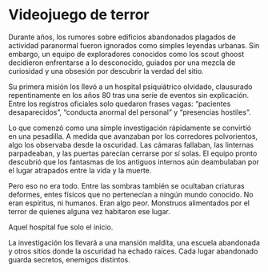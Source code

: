 
<!DOCTYPE html>
<html>
<head>
    <meta charset="UTF-8" />
    
</head>
<body>

<h1>Videojuego de terror</h1>
<p> Durante años, los rumores sobre edificios abandonados plagados de actividad paranormal fueron ignorados como simples leyendas urbanas. Sin embargo, un equipo de exploradores conocidos como los scout ghoost decidieron enfrentarse a lo desconocido, guiados por una mezcla de curiosidad y una obsesión por descubrir la verdad del sitio.

Su primera misión los llevó a un hospital psiquiátrico olvidado, clausurado repentinamente en los años 80 tras una serie de eventos sin explicación. Entre los registros oficiales solo quedaron frases vagas: “pacientes desaparecidos”, “conducta anormal del personal” y “presencias hostiles”.

Lo que comenzó como una simple investigación rápidamente se convirtió en una pesadilla. A medida que avanzaban por los corredores polvorientos, algo los observaba desde la oscuridad. Las cámaras fallaban, las linternas parpadeaban, y las puertas parecían cerrarse por sí solas. El equipo pronto descubrió que los fantasmas de los antiguos internos aún deambulaban por el lugar atrapados entre la vida y la muerte.

Pero eso no era todo.
Entre las sombras también se ocultaban criaturas deformes, entes físicos que no pertenecían a ningún mundo conocido. No eran espíritus, ni humanos. Eran algo peor. Monstruos alimentados por el terror de quienes alguna vez habitaron ese lugar.

Aquel hospital fue solo el inicio.

La investigación los llevará a una mansión maldita, una escuela abandonada y otros sitios donde la oscuridad ha echado raíces. Cada lugar abandonado guarda secretos, enemigos distintos.</p>

</body>
</html>